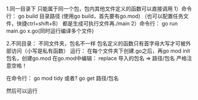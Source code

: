 1.同一目录下
只能属于同一个包，包内其他文件定义的函数可以直接调用
1）命令行：    go build 目录路径        (使用go build，首先要有go.mod)
（也可以配置任务文件，快捷ctrl+shift+B）    都是生成可执行文件再./main
2）命令行：    go run main.go x.go(同时运行编译多个文件)



2.不同目录：
不同文件夹，包名不一样
包名定义的函数只有首字母大写才可被外部访问（小写是私有函数）
运行：
在每个文件夹下创建.go之后，再go mod init 包名，创建go.mod
在go.mod中编辑：
replace 导入的包名 => 路径/包名         严格注意空格！

在命令行：
go mod tidy
或者?
go get 路径/包名

然后可以运行

